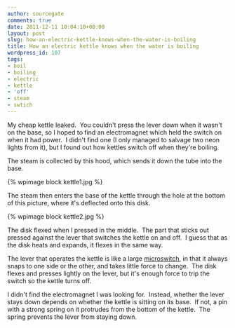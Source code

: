 ```yaml
---
author: sourcegate
comments: true
date: 2011-12-11 10:04:10+00:00
layout: post
slug: how-an-electric-kettle-knows-when-the-water-is-boiling
title: How an electric kettle knows when the water is boiling
wordpress_id: 107
tags:
- boil
- boiling
- electric
- kettle
- 'off'
- steam
- swtich
---
```


My cheap kettle leaked.  You couldn't press the lever down when it wasn't on the base, so I hoped to find an electromagnet which held the switch on when it had power.  I didn't find one (I only managed to salvage two neon lights from it), but I found out how kettles switch off when they're boiling.

The steam is collected by this hood, which sends it down the tube into the base.


{% wpimage block kettle1.jpg %}


The steam then enters the base of the kettle through the hole at the bottom of this picture, where it's deflected onto this disk.


{% wpimage block kettle2.jpg %}


The disk flexed when I pressed in the middle.  The part that sticks out pressed against the lever that switches the kettle on and off.  I guess that as the disk heats and expands, it flexes in the same way.

The lever that operates the kettle is like a large [microswitch](http://en.wikipedia.org/wiki/Microswitch), in that it always snaps to one side or the other, and takes little force to change.  The disk flexes and presses lightly on the lever, but it's enough force to trip the switch so the kettle turns off.

I didn't find the electromagnet I was looking for.  Instead, whether the lever stays down depends on whether the kettle is sitting on its base.  If not, a pin with a strong spring on it protrudes from the bottom of the kettle.  The spring prevents the lever from staying down.

